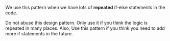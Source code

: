 We use this pattern when we have lots of **repeated** if-else statements in the code. 

Do not abuse this design pattern. Only use it if you think the logic is repeated in many places. Also, Use this pattern if you think you need to add more if statements in the future. 